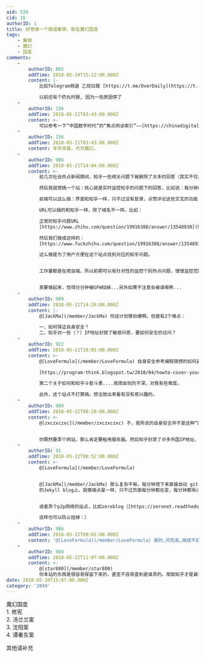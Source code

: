 ```yaml
---
aid: 526
cid: 16
authorID: 1
title: 好想做一个报道集锦，取名魔幻国度
tags:
    - 集锦
    - 魔幻
    - 国度
comments:
    -
        authorID: 865
        addTime: 2018-05-20T15:12:00.000Z
        content: |-
            比如Telegram频道 乙烷日报 [https://t.me/OverDaily](https://t.me/OverDaily)

            以前还有个药丸时报, 因为一些原因停了
    -
        authorID: 156
        addTime: 2018-05-21T03:43:00.000Z
        content: >-
            可以参考一下“中国数字时代”的“焦点网谈索引”——[https://chinadigitaltimes.net/space/焦点网谈索引](https://chinadigitaltimes.net/space/焦点网谈索引)
    -
        authorID: 156
        addTime: 2018-05-21T03:43:00.000Z
        content: 年年惊喜，月月魔幻。
    -
        authorID: 986
        addTime: 2018-05-21T14:04:00.000Z
        content: >-
            前几次社会热点新闻期间，知乎一些相关问题下被删除了太多的回答（其实不仅是热点新闻的问题下，不过这里只讨论这个）  

            然后我就想搞一个站：核心就是实时监控知乎的问题下的回答，比如说：每分钟爬取一遍所有回答，然后备份下来。  

            前端可以这么搞：界面和知乎一样，只不过没有登录，点赞评论这些交互的功能（只能浏览器）。  

            URL可以搞的和知乎一样，除了域名不一样。比如：  

            正常的知乎问题URL
            [https://www.zhihu.com/question/19916388/answer/13548930](https://www.zhihu.com/question/19916388/answer/13548930)  

            然后我们做成这样的：
            [https://www.fuckzhihu.com/question/19916388/answer/13548930](https://www.fuckzhihu.com/question/19916388/answer/13548930)  

            这么做是为了用户方便在这个站点找到对应的知乎问题。


            工作量都是在爬虫端，所以前期可以有针对性的监控个别热点问题，慢慢监控范围变大...


            真要做起来，觉得分分钟被GFW挡掉...另外如果不注意会被请喝茶...
    -
        authorID: 989
        addTime: 2018-05-21T14:26:00.000Z
        content: |-
            @[JackMa](/member/JackMa) 你这计划够劲爆啊。但是有2个难点：

            一、如何保证自身安全？  
            二、知乎对一些（？）IP地址封锁了敏感问答，要如何安全的访问？
    -
        authorID: 922
        addTime: 2018-05-21T18:01:00.000Z
        content: >-
            @[LoveFormula](/member/LoveFormula) 自身安全参考编程随想的如何避免被跨省系列  

            [https://program-think.blogspot.tw/2010/04/howto-cover-your-tracks-0.html?m=1#index](https://program-think.blogspot.tw/2010/04/howto-cover-your-tracks-0.html?m=1#index)  

            第二个关于如何和知乎斗智斗勇....我爬虫玩的不深，对我有些难度。  

            此外，这个站点不打算搞。想法放出来看有没有感兴趣的。
    -
        authorID: 989
        addTime: 2018-05-22T00:28:00.000Z
        content: >-
            @[zxczxczxc](/member/zxczxczxc) 不，我所说的自身安全并不是这种“网友”级别的防御。


            你既然要弄个网站，那么肯定要租用服务器。然后知乎封禁了许多外国IP地址，尤其是机房。那么就得想点别的办法去爬知乎，比如假手机号什么的。你需要保证中间每个步骤都没有暴露你自己身份的错误。
    -
        authorID: 91
        addTime: 2018-05-22T08:52:00.000Z
        content: >-
            @[LoveFormula](/member/LoveFormula)


            @[JackMa](/member/JackMa) 那么复杂干嘛，每分钟爬下来直接自动 git push 到 github
            的Jekyll blog上，就像端点星一样，只不过页面每分钟都在变，每分钟都有commit，最后域名跳转就是了。


            或者弄个p2p网络的站点，比如zeroblog（[https://zeronet.readthedocs.io/en/latest/using\_zeronet/sample\_sites/#zeroblog）](https://zeronet.readthedocs.io/en/latest/using_zeronet/sample_sites/#zeroblog）)  

            这样也可以防止挂掉：）
    -
        authorID: 986
        addTime: 2018-05-22T09:01:00.000Z
        content: '@[LoveFormula](/member/LoveFormula) 是的,风险高,搞成不容易'
    -
        authorID: 989
        addTime: 2018-05-22T11:07:00.000Z
        content: >-
            @[star800](/member/star800)
            你本站的东西是很容易保留下来的，甚至不容易查到是谁弄的。爬取知乎才是最容易暴露的步骤。
date: 2018-05-20T15:07:00.000Z
category: '2049'
---
```


魔幻国度  
1\. 修宪  
2\. 汤兰兰案  
3\. 沈阳案  
4\. 谭秦东案

其他请补充

